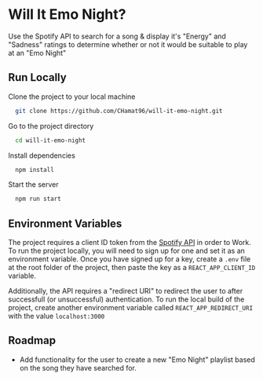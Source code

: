 
# Will It Emo Night?
Use the Spotify API to search for a song &amp; display it's "Energy" and "Sadness" ratings to determine whether or not it would be suitable to play at an "Emo Night"


## Run Locally

Clone the project to your local machine

```bash
  git clone https://github.com/CHamat96/will-it-emo-night.git
```

Go to the project directory

```bash
  cd will-it-emo-night
```

Install dependencies

```bash
  npm install
```

Start the server

```bash
  npm run start
```


## Environment Variables

The project requires a client ID token from the [Spotify API](https://developer.spotify.com/) in order to Work. To run the project locally, you will need to sign up for one and set it as an environment variable. Once you have signed up for a key, create a `.env` file at the root folder of the project, then paste the key as a `REACT_APP_CLIENT_ID` variable. 

Additionally, the API requires a "redirect URI" to redirect the user to after successfull (or unsuccessful) authentication. To run the local build of the project, create another environment variable called `REACT_APP_REDIRECT_URI` with the value `localhost:3000`
## Roadmap

- Add functionality for the user to create a new "Emo Night" playlist based on the song they have searched for.

